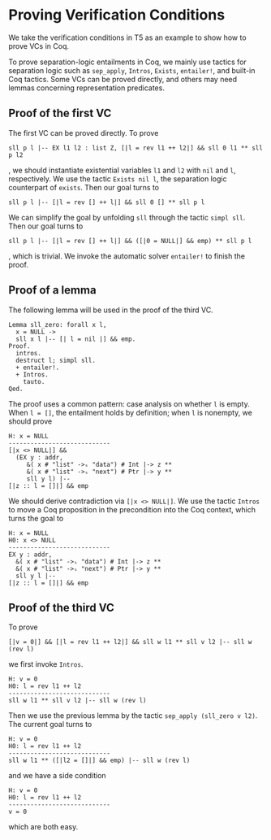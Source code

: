 # Proving Verification Conditions

We take the verification conditions in T5 as an example to show how to prove VCs in Coq.

To prove separation-logic entailments in Coq, we mainly use tactics for separation logic such as `sep_apply`, `Intros`, `Exists`, `entailer!`, and built-in Coq tactics. Some VCs can be proved directly, and others may need lemmas concerning representation predicates.

## Proof of the first VC

The first VC can be proved directly. To prove

```
sll p l |-- EX l1 l2 : list Z, [|l = rev l1 ++ l2|] && sll 0 l1 ** sll p l2
```

, we should instantiate existential variables `l1` and `l2` with `nil` and `l`, respectively. We use the tactic `Exists nil l`, the separation logic counterpart of `exists`. Then our goal turns to

```
sll p l |-- [|l = rev [] ++ l|] && sll 0 [] ** sll p l
```

We can simplify the goal by unfolding `sll` through the tactic `simpl sll`. Then our goal turns to

```
sll p l |-- [|l = rev [] ++ l|] && ([|0 = NULL|] && emp) ** sll p l
```

, which is trivial. We invoke the automatic solver `entailer!` to finish the proof.

## Proof of a lemma

The following lemma will be used in the proof of the third VC.

```
Lemma sll_zero: forall x l,
  x = NULL ->
  sll x l |-- [| l = nil |] && emp.
Proof.
  intros.
  destruct l; simpl sll.
  + entailer!.
  + Intros.
    tauto.
Qed.
```

The proof uses a common pattern: case analysis on whether `l` is empty. When `l = []`, the entailment holds by definition; when `l` is nonempty, we should prove

```
H: x = NULL
----------------------------
[|x <> NULL|] &&
  (EX y : addr,
     &( x # "list" ->ₛ "data") # Int |-> z **
     &( x # "list" ->ₛ "next") # Ptr |-> y ** 
     sll y l) |--
[|z :: l = []|] && emp
```

We should derive contradiction via `[|x <> NULL|]`. We use the tactic `Intros` to move a Coq proposition in the precondition into the Coq context, which turns the goal to

```
H: x = NULL
H0: x <> NULL
----------------------------
EX y : addr,
  &( x # "list" ->ₛ "data") # Int |-> z **
  &( x # "list" ->ₛ "next") # Ptr |-> y ** 
  sll y l |--
[|z :: l = []|] && emp
```

## Proof of the third VC

To prove

```
[|v = 0|] && [|l = rev l1 ++ l2|] && sll w l1 ** sll v l2 |-- sll w (rev l)
```

we first invoke `Intros`.

```
H: v = 0
H0: l = rev l1 ++ l2
----------------------------
sll w l1 ** sll v l2 |-- sll w (rev l)
```

Then we use the previous lemma by the tactic `sep_apply (sll_zero v l2)`. The current goal turns to

```
H: v = 0
H0: l = rev l1 ++ l2
----------------------------
sll w l1 ** ([|l2 = []|] && emp) |-- sll w (rev l)
```

and we have a side condition

```
H: v = 0
H0: l = rev l1 ++ l2
----------------------------
v = 0
```

which are both easy.
